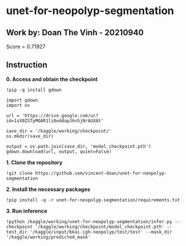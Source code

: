 # unet-for-neopolyp-segmentation

## Work by: Doan The Vinh - 20210940
Score = 0.71927

## Instruction

**0. Access and obtain the checkpoint**
```
!pip -q install gdown
```

```
import gdown
import os

url = 'https://drive.google.com/uc?id=1sX0ZSTyMOAR1lz8eddapJhn5jNrAUXAt'

save_dir = '/kaggle/working/checkpoint/'
os.mkdir(save_dir)

output = os.path.join(save_dir, 'model_checkpoint.pth')
gdown.download(url, output, quiet=False)
```

**1. Clone the repository**
```
!git clone https://github.com/vincent-doan/unet-for-neopolyp-segmentation
```

**2. Install the necessary packages**
```
!pip install -q -r unet-for-neopolyp-segmentation/requirements.txt
```

**3. Run inference**
```
!python /kaggle/working/unet-for-neopolyp-segmentation/infer.py --checkpoint '/kaggle/working/checkpoint/model_checkpoint.pth' --test_dir '/kaggle/input/bkai-igh-neopolyp/test/test' --mask_dir '/kaggle/working/predicted_mask'
```